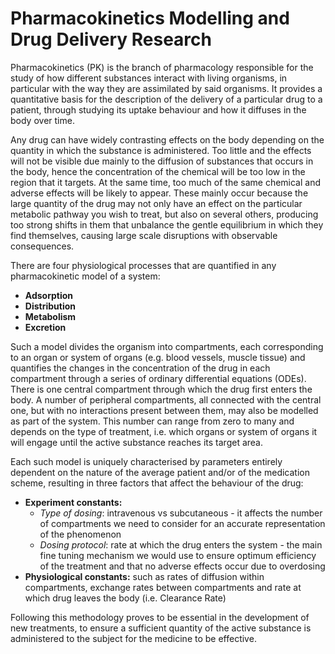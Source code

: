

# Pharmacokinetics Modelling and Drug Delivery Research

Pharmacokinetics (PK) is the branch of pharmacology responsible for the study of how different substances interact with living organisms, in particular with the way they are assimilated by said organisms. It provides a quantitative basis for the description of the delivery of a particular drug to a patient, through studying its uptake behaviour and how it diffuses in the body over time.

Any drug can have widely contrasting effects on the body depending on the quantity in which the substance is administered. Too little and the effects will not be visible due mainly to the diffusion of substances that occurs in the body, hence the concentration of the chemical will be too low in the region that it targets. At the same time, too much of the same chemical and adverse effects will be likely to appear. These mainly occur because the large quantity of the drug may not only have an effect on the particular metabolic pathway you wish to treat, but also on several others, producing too strong shifts in them that unbalance the gentle equilibrium in which they find themselves, causing large scale disruptions with observable consequences. 

There are four physiological processes that are quantified in any pharmacokinetic model of a system:
* __Adsorption__
* __Distribution__
* __Metabolism__
* __Excretion__

Such a model divides the organism into compartments, each corresponding to an organ or system of organs (e.g. blood vessels, muscle tissue) and quantifies the changes in the concentration of the drug in each compartment through a series of ordinary differential equations (ODEs). There is one central compartment through which the drug first enters the body. A number of peripheral compartments, all connected with the central one, but with no interactions present between them, may also be modelled as part of the system. This number can range from zero to many and depends on the type of treatment, i.e. which organs or system of organs it will engage until the active substance reaches its target area.

Each such model is uniquely characterised by parameters entirely dependent on the nature of the average patient and/or of the medication scheme, resulting in three factors that affect the behaviour of the drug:
* __Experiment constants:__
  * _Type of dosing_: intravenous vs subcutaneous - it affects the number of compartments we need to consider for an accurate representation of the phenomenon
  * _Dosing protocol_: rate at which the drug enters the system - the main fine tuning mechanism we would use to ensure optimum efficiency of the treatment and that no adverse effects occur due to overdosing
*  __Physiological constants:__ such as rates of diffusion within compartments, exchange rates between compartments and rate at which drug leaves the body (i.e. Clearance Rate)

Following this methodology proves to be essential in the development of new treatments, to ensure a sufficient quantity of the active substance is administered to the subject for the medicine to be effective.


